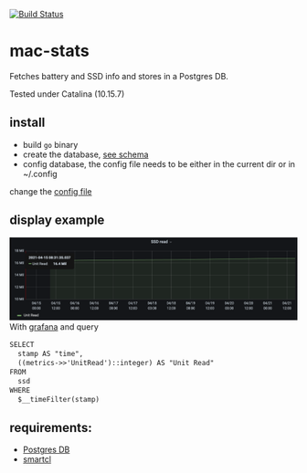 
[![Build Status](https://github.com/laurentbh/mac-stats/workflows/Go/badge.svg)](https://github.com/laurentbh/mac-stats/actions)

# mac-stats

Fetches battery and SSD info and stores in a Postgres DB.

Tested under Catalina (10.15.7)

## install
- build `go` binary
- create the database, [see schema](https://github.com/laurentbh/mac-stats/blob/schema.sql)
- config database, the config file needs to be either in the current dir or in ~/.config

 change the [config file](https://github.com/laurentbh/mac-stats/blob/main/mac-stats.yaml)

## display example
![](doc/unit_read_grafana.png)
With [grafana](https://grafana.com/) and query

```
SELECT
  stamp AS "time",
  ((metrics->>'UnitRead')::integer) AS "Unit Read"
FROM
  ssd
WHERE
  $__timeFilter(stamp)

```
## requirements:
- [Postgres DB](https://www.postgresql.org/)
- [smartcl](http://www.smartmontools.org)

